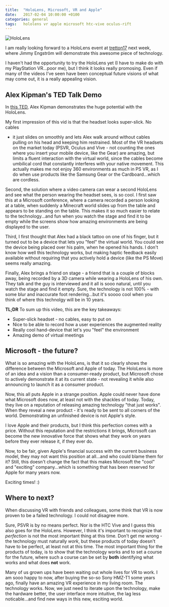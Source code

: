 ```yaml
---
title:  "HoloLens, Microsoft, VR and Apple"
date:   2017-02-04 10:00:00 +0100
categories: general
tags:	hololens vr apple microsoft htc-vive oculus-rift
---
```



![HoloLens](https://dri1.img.digitalrivercontent.net/Storefront/Company/msintl/images/English/en-INTL-Microsoft-HoloLens-Development-Edition-M6P-00003/en-INTL-L-Microsoft-HoloLens-Development-Edition-M6P-00003-mnco.jpg)

I am really looking forward to a HoloLens event at [tretton17](http://tretton37.com)
next week, where Jimmy Engström will demonstrate this awesome piece of technology.

I haven't had the opportunity to try the HoloLens yet (I have to make do with my
PlayStation VR...poor me), but I think it looks really promosing. Even if many of
the videos I've seen have been conceptual future visions of what may come out, it
is a really appealing vision.


## Alex Kipman's TED Talk Demo

In [this TED](https://www.ted.com/talks/alex_kipman_the_dawn_of_the_age_of_holograms),
Alex Kipman demonstrates the huge potential with the HoloLens.

My first impression of this vid is that the headset looks super-slick. No cables
- it just slides on smoothly and lets Alex walk around without cables pulling on
his head and keeping him restrained. Most of the VR headsets on the market today
(PSVR, Oculus and Vive - not counting the ones where you insert your mobile device,
like the Gear) are amazing, but limits a fluent interaction with the virtual world,
since the cables become umbilical cord that constantly interferes with your native
movement. This actually makes me not enjoy 360 environments as much in PS VR, as I
do when use products like the Samsung Gear or the Cardboard...which are cordless.

Second, the solution where a video camera can wear a second HoloLens and see what
the person wearing the headset sees, is so cool. I first saw this at a Microsoft
conference, where a camera recorded a person looking at a table, when suddenly a
Minecraft world slides up from the table and appears to be standing on the table.
This makes it so much easier to relate to the technology...and fun when you watch
the stage and find it to be empty while the screens show how amazing environments
are being displayed to the user.

Third, I first thought that Alex had a black tattoo on one of his finger, but it
turned out to be a device that lets you "feel" the virtual world. You could see
the device being placed over his palm, when he opened his hands. I don't know how
well this technology works, but making haptic feedback easily available without
requiring that you actively hold a device (like the PS Move) seems really amazing.

Finally, Alex brings a friend on stage - a friend that is a couple of blocks away,
being recorded by a 3D camera while wearing a HoloLens of his own. They talk and
the guy is interviewed and it all is sooo natural, until you watch the stage and
find it empty. Sure, the technology is not 100% - with some blur and inaccurate
foot rendering...but it's soooo cool when you think of where this technolgy will
be in 10 years.

**TL;DR** To sum up this video, this are the key takeaways:

* Super-slick headset - no cables, easy to put on
* Nice to be able to record how a user experiences the augmented reality
* Really cool hand-device that let's you "feel" the environment
* Amazing demo of virtual meetings


## Microsoft - the future?

What is so amazing with the HoloLens, is that it so clearly shows the difference
between the Microsoft and Apple of today. The HoloLens is more of an idea and a
vision than a consumer-ready product, but Microsoft chose to actively demonstrate
it at its current state - not revealing it while also announcing to launch it as
a consumer product.

Now, this all puts Apple in a strange position. Apple could never have done what
Microsoft does now, at least not with the shackles of today. Today, they live on
a reputation of releasing amazing technology "that just works". When they reveal
a new product - it's ready to be sent to all corners of the world. Demonstrating
an unfinished device is not Apple's style.

I love Apple and their products, but I think this perfection comes with a price.
Without this reputation and the restrictions it brings, Microsoft can become the
new innovative force that shows what they work on years before they ever release
it, if they ever do.

Now, to be fair, given Apple's financial success with the current business model,
they may not want this position at all...and who could blame them for it? Still,
this doesn't change the fact that this makes Microsoft the "cool" and "exciting"
company...which is something that has been reserved for Apple for many years now.

Exciting times! :)



## Where to next?

When discussing VR with friends and colleagues, some think that VR is now proven
to be a failed technology. I could not disagree more.

Sure, PSVR is by no means perfect. Nor is the HTC Vive and I guess this also goes
for the HoloLens. However, I think it's important to recognize that *perfection*
is not the most important thing at this time. Don't get me wrong - the technology
must naturally *work*, but these products of today doesn't have to be perfect, at
least not at this time. The most important thing for the products of today, is to
show that the technology works and to set a course for the future, where such a
course can be set by **both** identifying what works and what does **not** work.

Many of us grown ups have been waiting out whole lives for VR to work. I am sooo
happy to now, after buying the so-so Sony HMZ-T1 some years ago, finally have an
amazing VR experience in my living room. The technology works. Now, we just need
to iterate upon the technology, make the hardware better, the user interface more
intuitive, the lag less noticable...and find new ways in this new, esciting world.









